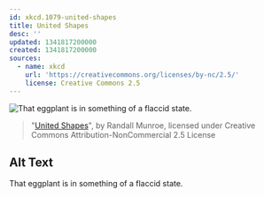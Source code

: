 ```yaml
---
id: xkcd.1079-united-shapes
title: United Shapes
desc: ''
updated: 1341817200000
created: 1341817200000
sources:
  - name: xkcd
    url: 'https://creativecommons.org/licenses/by-nc/2.5/'
    license: Creative Commons 2.5
---
```

![That eggplant is in something of a flaccid state.](https://imgs.xkcd.com/comics/united_shapes.png)
> "[United Shapes](https://xkcd.com/1079/)", by Randall Munroe, licensed under Creative Commons Attribution-NonCommercial 2.5 License

## Alt Text
That eggplant is in something of a flaccid state.
